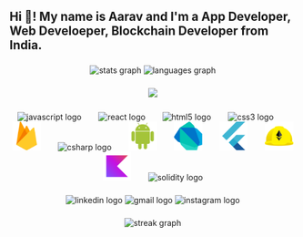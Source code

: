<h2 align="left">Hi 👋! My name is Aarav and I'm a App Developer, Web Develoeper, Blockchain Developer from India.</h2>

###

<div align="center", margin = 30 >
  <img src="https://github-readme-stats.vercel.app/api?username=aarav0180&hide_title=false&hide_rank=false&show_icons=true&include_all_commits=true&count_private=true&disable_animations=false&theme=dracula&locale=en&hide_border=false" height="150" alt="stats graph" padding="20"  />
  
  <img src="https://github-readme-stats.vercel.app/api/top-langs?username=aarav0180&locale=en&hide_title=false&layout=compact&card_width=320&langs_count=5&theme=dracula&hide_border=false" height="150" alt="languages graph" padding="20" />
</div>

###

<div align="center", margin=30>
  <img height="230" src="https://i.pinimg.com/originals/71/9d/e8/719de86789ed38f5a3fb3d47647351a3.gif" padding="20"/> 
</div>


###

<div align="center", margin = 30>
  <img src="https://cdn.jsdelivr.net/gh/devicons/devicon/icons/javascript/javascript-original.svg" height="50" alt="javascript logo"  />
  <img width="22" />
  <img src="https://cdn.jsdelivr.net/gh/devicons/devicon/icons/react/react-original.svg" height="50" alt="react logo"  />
  <img width="22" />
  <img src="https://cdn.jsdelivr.net/gh/devicons/devicon/icons/html5/html5-original.svg" height="50" alt="html5 logo"  />
  <img width="22" />
  <img src="https://cdn.jsdelivr.net/gh/devicons/devicon/icons/css3/css3-original.svg" height="50" alt="css3 logo"  />
  <img width="22" />
  <img src="https://github.com/devicons/devicon/blob/v2.16.0/icons/firebase/firebase-original.svg" height="50" alt="python logo"  />
  <img width="22" />
  <img src="https://cdn.jsdelivr.net/gh/devicons/devicon/icons/csharp/csharp-original.svg" height="50" alt="csharp logo"  />
  <img width="22" />
  <img src="https://github.com/devicons/devicon/blob/v2.16.0/icons/android/android-original.svg" height="50" alt="android logo"  />
  <img width="22" />
  <img src="https://github.com/devicons/devicon/blob/v2.16.0/icons/dart/dart-original.svg" height="50" alt="dart logo"  />
  <img width="22" />
  <img src="https://github.com/devicons/devicon/blob/v2.16.0/icons/flutter/flutter-original.svg" height="50" alt="flutter logo"  />
  <img width="22" />
  <img src="https://github.com/devicons/devicon/blob/v2.16.0/icons/hardhat/hardhat-original.svg" height="50" alt="hardhat logo"  />
  <img width="22" />
  <img src="https://github.com/devicons/devicon/blob/v2.16.0/icons/kotlin/kotlin-original.svg" height="50" alt="kotlin logo"  />
  <img width="22" />
  <img src="https://icon.icepanel.io/Technology/png-shadow-512/Solidity.png" height="50" alt="solidity logo"  />
  <img width="22" />
</div>

###

<div align="center", margin = 30>
  <img src="https://github.com/dheereshagrwal/colored-icons/blob/master/public/logos/linkedin/linkedin.svg" height="40" alt="linkedin logo" margin=10  />
  <img src="https://github.com/dheereshagrwal/colored-icons/blob/master/public/logos/gmail/gmail.svg" height="35" alt="gmail logo"  margin=10 />
   <img src="https://github.com/dheereshagrwal/colored-icons/blob/master/public/logos/instagram/instagram.svg" height="40" alt="instagram logo"  margin=10 href="https://www.instagram.com/kashyap_aarav_18/?hl=en"/>
</div>

###

<div align="center">
  <img src="https://streak-stats.demolab.com?user=aarav0180&locale=en&mode=daily&theme=dark&hide_border=false&border_radius=5&order=3" height="220" alt="streak graph"  />
</div>

###
